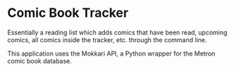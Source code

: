 # Comic Book Tracker

Essentially a reading list which adds comics that have been read, upcoming comics, all comics inside the tracker, etc. through the command line. 

This application uses the Mokkari API, a Python wrapper for the Metron comic book database.
